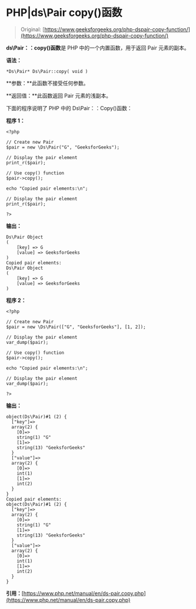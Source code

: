 # PHP|ds\Pair copy()函数

> Original: [https://www.geeksforgeeks.org/php-dspair-copy-function/](https://www.geeksforgeeks.org/php-dspair-copy-function/)

**ds\Pair：：copy()函数**是 PHP 中的一个内置函数，用于返回 Pair 元素的副本。

**语法：**

```
*Ds\Pair* Ds\Pair::copy( void )
```

**参数：**此函数不接受任何参数。

**返回值：**此函数返回 Pair 元素的浅副本。

下面的程序说明了 PHP 中的 Ds\Pair：：Copy()函数：

**程序 1：**

```
<?php 

// Create new Pair
$pair = new \Ds\Pair("G", "GeeksforGeeks"); 

// Display the pair element 
print_r($pair); 

// Use copy() function 
$pair->copy(); 

echo "Copied pair elements:\n";

// Display the pair element 
print_r($pair); 

?> 
```

**输出：**

```
Ds\Pair Object
(
    [key] => G
    [value] => GeeksforGeeks
)
Copied pair elements:
Ds\Pair Object
(
    [key] => G
    [value] => GeeksforGeeks
)

```

**程序 2：**

```
<?php 

// Create new Pair
$pair = new \Ds\Pair(["G", "GeeksforGeeks"], [1, 2]); 

// Display the pair element 
var_dump($pair); 

// Use copy() function 
$pair->copy(); 

echo "Copied pair elements:\n";

// Display the pair element 
var_dump($pair); 

?> 
```

**输出：**

```
object(Ds\Pair)#1 (2) {
  ["key"]=>
  array(2) {
    [0]=>
    string(1) "G"
    [1]=>
    string(13) "GeeksforGeeks"
  }
  ["value"]=>
  array(2) {
    [0]=>
    int(1)
    [1]=>
    int(2)
  }
}
Copied pair elements:
object(Ds\Pair)#1 (2) {
  ["key"]=>
  array(2) {
    [0]=>
    string(1) "G"
    [1]=>
    string(13) "GeeksforGeeks"
  }
  ["value"]=>
  array(2) {
    [0]=>
    int(1)
    [1]=>
    int(2)
  }
}

```

**引用：**[https://www.php.net/manual/en/ds-pair.copy.php](https://www.php.net/manual/en/ds-pair.copy.php)